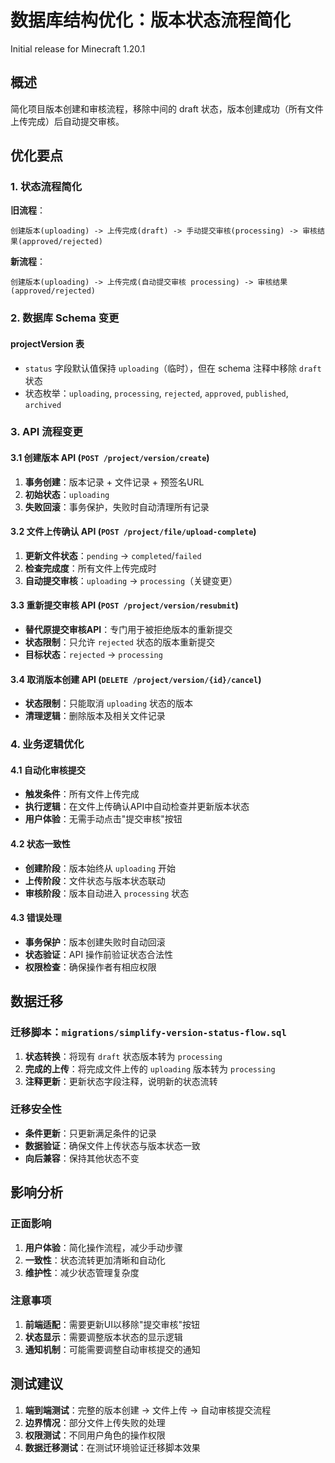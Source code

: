 # 数据库结构优化：版本状态流程简化

Initial release for Minecraft 1.20.1 

## 概述

简化项目版本创建和审核流程，移除中间的 draft 状态，版本创建成功（所有文件上传完成）后自动提交审核。

## 优化要点

### 1. 状态流程简化

**旧流程**：
```
创建版本(uploading) -> 上传完成(draft) -> 手动提交审核(processing) -> 审核结果(approved/rejected)
```

**新流程**：
```
创建版本(uploading) -> 上传完成(自动提交审核 processing) -> 审核结果(approved/rejected)
```

### 2. 数据库 Schema 变更

#### projectVersion 表

- `status` 字段默认值保持 `uploading`（临时），但在 schema 注释中移除 `draft` 状态
- 状态枚举：`uploading`, `processing`, `rejected`, `approved`, `published`, `archived`

### 3. API 流程变更

#### 3.1 创建版本 API (`POST /project/version/create`)

1. **事务创建**：版本记录 + 文件记录 + 预签名URL
2. **初始状态**：`uploading`
3. **失败回滚**：事务保护，失败时自动清理所有记录

#### 3.2 文件上传确认 API (`POST /project/file/upload-complete`)

1. **更新文件状态**：`pending` -> `completed`/`failed`
2. **检查完成度**：所有文件上传完成时
3. **自动提交审核**：`uploading` -> `processing`（关键变更）

#### 3.3 重新提交审核 API (`POST /project/version/resubmit`)

- **替代原提交审核API**：专门用于被拒绝版本的重新提交
- **状态限制**：只允许 `rejected` 状态的版本重新提交
- **目标状态**：`rejected` -> `processing`

#### 3.4 取消版本创建 API (`DELETE /project/version/{id}/cancel`)

- **状态限制**：只能取消 `uploading` 状态的版本
- **清理逻辑**：删除版本及相关文件记录

### 4. 业务逻辑优化

#### 4.1 自动化审核提交

- **触发条件**：所有文件上传完成
- **执行逻辑**：在文件上传确认API中自动检查并更新版本状态
- **用户体验**：无需手动点击"提交审核"按钮

#### 4.2 状态一致性

- **创建阶段**：版本始终从 `uploading` 开始
- **上传阶段**：文件状态与版本状态联动
- **审核阶段**：版本自动进入 `processing` 状态

#### 4.3 错误处理

- **事务保护**：版本创建失败时自动回滚
- **状态验证**：API 操作前验证状态合法性
- **权限检查**：确保操作者有相应权限

## 数据迁移

### 迁移脚本：`migrations/simplify-version-status-flow.sql`

1. **状态转换**：将现有 `draft` 状态版本转为 `processing`
2. **完成的上传**：将完成文件上传的 `uploading` 版本转为 `processing`
3. **注释更新**：更新状态字段注释，说明新的状态流转

### 迁移安全性

- **条件更新**：只更新满足条件的记录
- **数据验证**：确保文件上传状态与版本状态一致
- **向后兼容**：保持其他状态不变

## 影响分析

### 正面影响

1. **用户体验**：简化操作流程，减少手动步骤
2. **一致性**：状态流转更加清晰和自动化
3. **维护性**：减少状态管理复杂度

### 注意事项

1. **前端适配**：需要更新UI以移除"提交审核"按钮
2. **状态显示**：需要调整版本状态的显示逻辑
3. **通知机制**：可能需要调整自动审核提交的通知

## 测试建议

1. **端到端测试**：完整的版本创建 -> 文件上传 -> 自动审核提交流程
2. **边界情况**：部分文件上传失败的处理
3. **权限测试**：不同用户角色的操作权限
4. **数据迁移测试**：在测试环境验证迁移脚本效果
